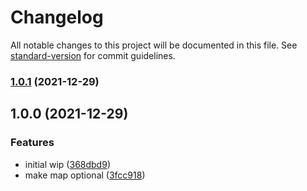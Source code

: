 # Changelog

All notable changes to this project will be documented in this file. See [standard-version](https://github.com/conventional-changelog/standard-version) for commit guidelines.

### [1.0.1](https://github.com/anthonkendel/objekt-mapper/compare/v1.0.0...v1.0.1) (2021-12-29)

## 1.0.0 (2021-12-29)


### Features

* initial wip ([368dbd9](https://github.com/anthonkendel/objekt-mapper/commit/368dbd9f840c399424cbabc540958746294d61b3))
* make map optional ([3fcc918](https://github.com/anthonkendel/objekt-mapper/commit/3fcc918575e5a7655c4637e56782e6fe15b3894b))
